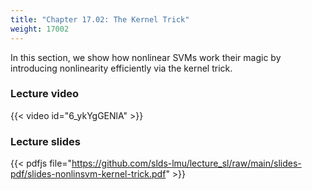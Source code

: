 ```yaml
---
title: "Chapter 17.02: The Kernel Trick"
weight: 17002
---
```

In this section, we show how nonlinear SVMs work their magic by introducing nonlinearity efficiently via the kernel trick. 

<!--more-->

### Lecture video

{{< video id="6_ykYgGENlA" >}}

### Lecture slides

{{< pdfjs file="https://github.com/slds-lmu/lecture_sl/raw/main/slides-pdf/slides-nonlinsvm-kernel-trick.pdf" >}}
